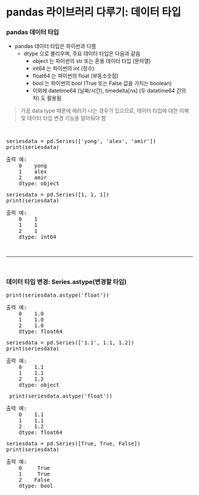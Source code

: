 # pandas 라이브러리 다루기: 데이터 타입

### pandas 데이터 타입
- pandas 데이터 타입은 파이썬과 다름
  - dtype 으로 불리우며, 주요 데이터 타입은 다음과 같음
    - object 는 파이썬의 str 또는 혼용 데이터 타입 (문자열)
    - int64 는 파이썬의 int (정수)
    - float64 는 파이썬의 float (부동소숫점)
    - bool 는 파이썬의 bool (True 또는 False 값을 가지는 boolean)
    - 이외에 datetime64 (날짜/시간), timedelta[ns] (두 datatime64 간의 차) 도 활용됨

> 가끔 data type 때문에 에러가 나는 경우가 있으므로, 데이터 타입에 대한 이해 및 데이터 타입 변경 기능을 알아둬야 함

<br>

<pre>
seriesdata = pd.Series(['yong', 'alex', 'amir'])
print(seriesdata)
</pre>

<pre>
출력 예:
	0    yong
	1    alex
	2    amir
	dtype: object
</pre>

<pre>
seriesdata = pd.Series([1, 1, 1])
print(seriesdata)
</pre>

<pre>
출력 예:
	0    1
	1    1
	2    1
	dtype: int64
</pre>

<br>

---

<br>

### 데이터 타입 변경: Series.astype(변경할 타입)

<pre>
print(seriesdata.astype('float'))
</pre>

<pre>
출력 예:
	0    1.0
	1    1.0
	2    1.0
	dtype: float64
</pre>

<pre>
seriesdata = pd.Series(['1.1', 1.1, 1.2])
print(seriesdata)
</pre>

<pre>
출력 예:
	0    1.1
	1    1.1
	2    1.2
	dtype: object
</pre>

<pre>
 print(seriesdata.astype('float'))
</pre>

<pre>
출력 예:
	0    1.1
	1    1.1
	2    1.2
	dtype: float64
</pre>

<pre>
seriesdata = pd.Series([True, True, False])
print(seriesdata)
</pre>

<pre>
출력 예:
	0     True
	1     True
	2    False
	dtype: bool
</pre>
